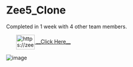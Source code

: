 # Zee5_Clone

Completed in 1 week with 4 other team members.

<p align="left"; style="display: flex;justify-content: space-evenly;width: 40%;">
<a href="https://zee5clone-final.netlify.app/index.html" target="blank"><img align="center" src="https://img.icons8.com/color/2x/tap-gesture.gif" alt="https://zee5clone-final.netlify.app/index.html" height="40" width="50" /> __Click Here__</a></p>

![image](https://user-images.githubusercontent.com/103686747/176183215-b65b876b-8104-470b-991a-b803f6025634.png)
